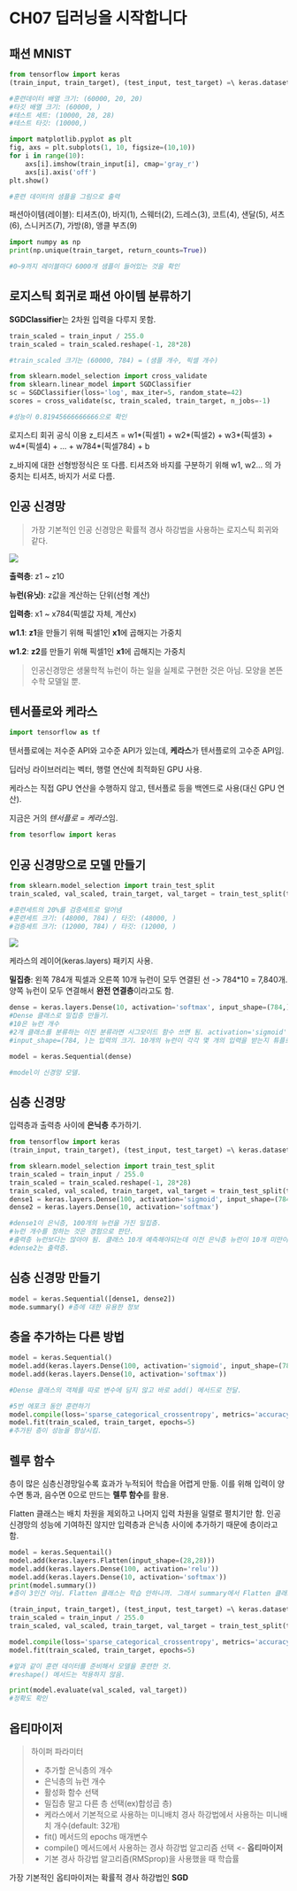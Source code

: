 CH07 딥러닝을 시작합니다
===

패션 MNIST
---

```python
from tensorflow import keras
(train_input, train_target), (test_input, test_target) =\ keras.datasets.fashion_mnist.load_data()

#훈련데이터 배열 크기: (60000, 20, 20)
#타깃 배열 크기: (60000, )
#테스트 세트: (10000, 28, 28)
#테스트 타깃: (10000,)

import matplotlib.pyplot as plt
fig, axs = plt.subplots(1, 10, figsize=(10,10))
for i in range(10):
    axs[i].imshow(train_input[i], cmap='gray_r')
    axs[i].axis('off')
plt.show()

#훈련 데이터의 샘플을 그림으로 출력
```

패션아이템(레이블): 티셔츠(0), 바지(1), 스웨터(2), 드레스(3), 코트(4), 샌달(5), 셔츠(6), 스니커즈(7), 가방(8), 앵클 부츠(9)

```python
import numpy as np
print(np.unique(train_target, return_counts=True))

#0~9까지 레이블마다 6000개 샘플이 들어있는 것을 확인
```

로지스틱 회귀로 패션 아이템 분류하기
---

**SGDClassifier**는 2차원 입력을 다루지 못함.

```python
train_scaled = train_input / 255.0
train_scaled = train_scaled.reshape(-1, 28*28)

#train_scaled 크기는 (60000, 784) = (샘플 개수, 픽셀 개수)

from sklearn.model_selection import cross_validate
from sklearn.linear_model import SGDClassifier
sc = SGDClassifier(loss='log', max_iter=5, random_state=42)
scores = cross_validate(sc, train_scaled, train_target, n_jobs=-1)

#성능이 0.81945666666666으로 확인
```

로지스티 회귀 공식 이용
z_티셔츠 = w1*(픽셀1) + w2*(픽셀2) + w3*(픽셀3) + w4*(픽셀4) + ... + w784*(픽셀784) + b

z_바지에 대한 선형방정식은 또 다름. 티셔츠와 바지를 구분하기 위해 w1, w2... 의 가중치는 티셔츠, 바지가 서로 다름.

인공 신경망
---
>가장 기본적인 인공 신경망은 확률적 경사 하강법을 사용하는 로지스틱 회귀와 같다.

![](2022-05-23-15-29-31.png)

**출력층**: z1 ~ z10

**뉴런(유닛)**: z값을 계산하는 단위(선형 계산)

**입력층**: x1 ~ x784(픽셀값 자체, 계산x)

**w1.1**: **z1**을 만들기 위해 픽셀1인 **x1**에 곱해지는 가중치

**w1.2**: **z2**를 만들기 위해 픽셀1인 **x1**에 곱해지는 가중치

>인공신경망은 생물학적 뉴런이 하는 일을 실제로 구현한 것은 아님. 모양을 본뜬 수학 모델일 뿐.

텐서플로와 케라스
--

```python
import tensorflow as tf
```
텐서플로에는 저수준 API와 고수준 API가 있는데, **케라스**가 텐서플로의 고수준 API임.

딥러닝 라이브러리는 벡터, 행렬 연산에 최적화된 GPU 사용.

케라스는 직접 GPU 연산을 수행하지 않고, 텐서플로 등을 백엔드로 사용(대신 GPU 연산).

지금은 거의 *텐서플로 = 케라스*임.

```python
from tesorflow import keras
```

인공 신경망으로 모델 만들기
---

```python
from sklearn.model_selection import train_test_split
train_scaled, val_scaled, train_target, val_target = train_test_split(train_scaled, train_target, test_size=0.2, random=42)

#훈련세트의 20%를 검증세트로 덜어냄
#훈련세트 크기: (48000, 784) / 타깃: (48000, )
#검증세트 크기: (12000, 784) / 타깃: (12000, )
```

![](2022-05-23-15-42-35.png)

케라스의 레이어(keras.layers) 패키지 사용.

**밀집층**: 왼쪽 784개 픽셀과 오른쪽 10개 뉴런이 모두 연결된 선 -> 784*10 = 7,840개. 양쪽 뉴런이 모두 연결해서 **완전 연결층**이라고도 함.

```python
dense = keras.layers.Dense(10, activation='softmax', input_shape=(784,))
#Dense 클래스로 밀집층 만들기.
#10은 뉴런 개수
#2개 클래스를 분류하는 이진 분류라면 시그모이드 함수 쓰면 됨. activation='sigmoid'
#input_shape=(784, )는 입력의 크기. 10개의 뉴런이 각각 몇 개의 입력을 받는지 튜플로 지정. 여기서는 784개의 픽셀값 받음.

model = keras.Sequential(dense)

#model이 신경망 모델.
```

심층 신경망
---

입력층과 출력층 사이에 **은닉층** 추가하기.

```python
from tensorflow import keras
(train_input, train_target), (test_input, test_target) =\ keras.datasets.fashion_mnist.load_data()

from sklearn.model_selection import train_test_split
train_scaled = train_input / 255.0
train_scaled = train_scaled.reshape(-1, 28*28)
train_scaled, val_scaled, train_target, val_target = train_test_split(train_scaled, train_target, test_size=0.2, random_state=42)
dense1 = keras.layers.Dense(100, activation='sigmoid', input_shape=(784, ))
dense2 = keras.layers.Dense(10, activation='softmax')

#dense1이 은닉층, 100개의 뉴런을 가진 밀집층. 
#뉴런 개수를 정하는 것은 경험으로 판단.
#출력층 뉴런보다는 많아야 됨. 클래스 10개 예측해야되는데 이전 은닉층 뉴런이 10개 미만이면 부족한 정보임.
#dense2는 출력층.
```

심층 신경망 만들기
---
```python
model = keras.Sequential([dense1, dense2])
mode.summary() #층에 대한 유용한 정보
```

층을 추가하는 다른 방법
---

```python
model = keras.Sequential()
model.add(keras.layers.Dense(100, activation='sigmoid', input_shape=(784, )))
model.add(keras.layers.Dense(10, activation='softmax'))

#Dense 클래스의 객체를 따로 변수에 담지 않고 바로 add() 메서드로 전달.

#5번 에포크 동안 훈련하기
model.compile(loss='sparse_categorical_crossentropy', metrics='accuracy')
model.fit(train_scaled, train_target, epochs=5)
#추가된 층이 성능을 향상시킴.
```

렐루 함수
---

층이 많은 심층신경망일수록 효과가 누적되어 학습을 어렵게 만듦.
이를 위해 입력이 양수면 통과, 음수면 0으로 만드는 **렐루 함수**를 활용.

Flatten 클래스는 배치 차원을 제외하고 나머지 입력 차원을 일렬로 펼치기만 함. 인공 신경망의 성능에 기여하진 않지만 입력층과 은닉층 사이에 추가하기 때문에 층이라고 함.

```python
model = keras.Sequentail()
model.add(keras.layers.Flatten(input_shape=(28,28)))
model.add(keras.layers.Dense(100, activation='relu'))
model.add(keras.layers.Dense(10, activation='softmax'))
print(model.summary())
#층이 3인건 아님. Flatten 클래스는 학습 안하니까. 그래서 summary에서 Flatten 클래스에 포함된 모델 파라미터는 0.

(train_input, train_target), (test_input, test_target) =\ keras.datasets.fashion_mnist.load_dat()
train_scaled = train_input / 255.0
train_scaled, val_scaled, train_target, val_target = train_test_split(train_scaled, train_target, test_size=0.2, random_state=42)

model.compile(loss='sparse_categorical_crossentropy', metrics='accuracy')
model.fit(train_scaled, train_target, epochs=5)

#앞과 같이 훈련 데이터를 준비해서 모델을 훈련한 것.
#reshape() 메서드는 적용하지 않음.

print(model.evaluate(val_scaled, val_target))
#정확도 확인
```

옵티마이저
---
>하이퍼 파라미터
> - 추가할 은닉층의 개수
> - 은닉층의 뉴런 개수
> - 활성화 함수 선택
> - 밀집층 말고 다른 층 선택(ex)합성곱 층)
> - 케라스에서 기본적으로 사용하는 미니배치 경사 하강법에서 사용하는 미니배치 개수(default: 32개)
> - fit() 메서드의 epochs 매개변수
> - compile() 메서드에서 사용하는 경사 하강법 알고리즘 선택 <- **옵티마이저**
> - 기본 경사 하강법 알고리즘(RMSprop)을 사용했을 때 학습률

가장 기본적인 옵티마이저는 확률적 경사 하강법인 **SGD**